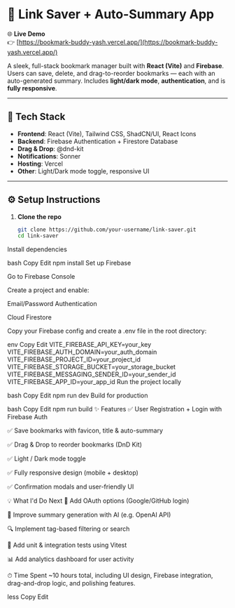 # 🔖 Link Saver + Auto-Summary App

🌐 **Live Demo**  
👉 [https://bookmark-buddy-yash.vercel.app/](https://bookmark-buddy-yash.vercel.app/)

A sleek, full-stack bookmark manager built with **React (Vite)** and **Firebase**. Users can save, delete, and drag-to-reorder bookmarks — each with an auto-generated summary. Includes **light/dark mode**, **authentication**, and is **fully responsive**.

---

## 🚀 Tech Stack

- **Frontend**: React (Vite), Tailwind CSS, ShadCN/UI, React Icons  
- **Backend**: Firebase Authentication + Firestore Database  
- **Drag & Drop**: @dnd-kit  
- **Notifications**: Sonner  
- **Hosting**: Vercel  
- **Other**: Light/Dark mode toggle, responsive UI

---

## ⚙️ Setup Instructions

1. **Clone the repo**

   ```bash
   git clone https://github.com/your-username/link-saver.git
   cd link-saver
Install dependencies

bash
Copy
Edit
npm install
Set up Firebase

Go to Firebase Console

Create a project and enable:

Email/Password Authentication

Cloud Firestore

Copy your Firebase config and create a .env file in the root directory:

env
Copy
Edit
VITE_FIREBASE_API_KEY=your_key
VITE_FIREBASE_AUTH_DOMAIN=your_auth_domain
VITE_FIREBASE_PROJECT_ID=your_project_id
VITE_FIREBASE_STORAGE_BUCKET=your_storage_bucket
VITE_FIREBASE_MESSAGING_SENDER_ID=your_sender_id
VITE_FIREBASE_APP_ID=your_app_id
Run the project locally

bash
Copy
Edit
npm run dev
Build for production

bash
Copy
Edit
npm run build
✨ Features
✅ User Registration + Login with Firebase Auth

✅ Save bookmarks with favicon, title & auto-summary

✅ Drag & Drop to reorder bookmarks (DnD Kit)

✅ Light / Dark mode toggle

✅ Fully responsive design (mobile + desktop)

✅ Confirmation modals and user-friendly UI

💡 What I'd Do Next
🔐 Add OAuth options (Google/GitHub login)

📄 Improve summary generation with AI (e.g. OpenAI API)

🔍 Implement tag-based filtering or search

🧪 Add unit & integration tests using Vitest

📊 Add analytics dashboard for user activity

⏱ Time Spent
~10 hours total, including UI design, Firebase integration, drag-and-drop logic, and polishing features.

less
Copy
Edit

